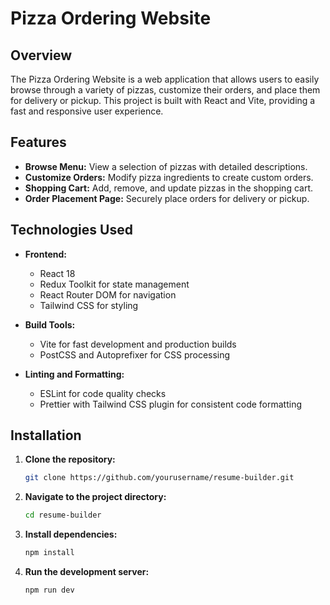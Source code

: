 # Pizza Ordering Website

## Overview

The Pizza Ordering Website is a web application that allows users to easily browse through a variety of pizzas, customize their orders, and place them for delivery or pickup. This project is built with React and Vite, providing a fast and responsive user experience.

## Features

- **Browse Menu:** View a selection of pizzas with detailed descriptions.
- **Customize Orders:** Modify pizza ingredients to create custom orders.
- **Shopping Cart:** Add, remove, and update pizzas in the shopping cart.
- **Order Placement Page:** Securely place orders for delivery or pickup.

## Technologies Used

- **Frontend:**
  - React 18
  - Redux Toolkit for state management
  - React Router DOM for navigation
  - Tailwind CSS for styling

- **Build Tools:**
  - Vite for fast development and production builds
  - PostCSS and Autoprefixer for CSS processing

- **Linting and Formatting:**
  - ESLint for code quality checks
  - Prettier with Tailwind CSS plugin for consistent code formatting

## Installation

1. **Clone the repository:**

   ```bash
   git clone https://github.com/yourusername/resume-builder.git
   
2. **Navigate to the project directory:**

   ```bash
   cd resume-builder
   
3. **Install dependencies:**

   ```bash
   npm install
   
4. **Run the development server:**

   ```bash
   npm run dev
